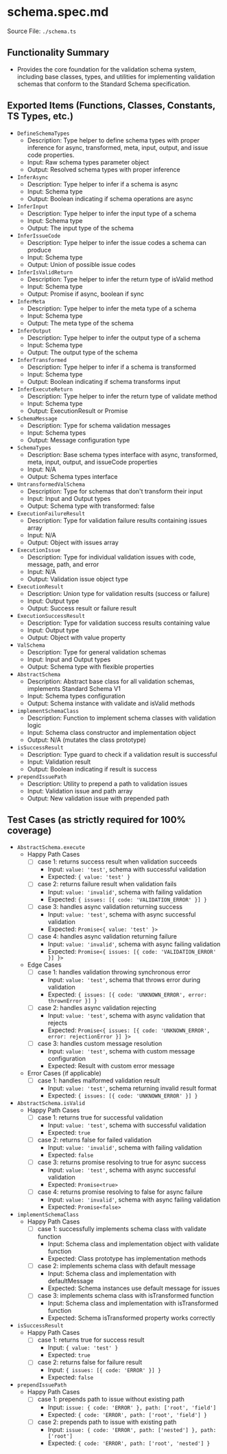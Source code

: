 # schema.spec.md

Source File: `./schema.ts`

## Functionality Summary
- Provides the core foundation for the validation schema system, including base classes, types, and utilities for implementing validation schemas that conform to the Standard Schema specification.

## Exported Items (Functions, Classes, Constants, TS Types, etc.)
- `DefineSchemaTypes`
  - Description: Type helper to define schema types with proper inference for async, transformed, meta, input, output, and issue code properties.
  - Input: Raw schema types parameter object
  - Output: Resolved schema types with proper inference
- `InferAsync`
  - Description: Type helper to infer if a schema is async
  - Input: Schema type
  - Output: Boolean indicating if schema operations are async
- `InferInput`
  - Description: Type helper to infer the input type of a schema
  - Input: Schema type
  - Output: The input type of the schema
- `InferIssueCode`
  - Description: Type helper to infer the issue codes a schema can produce
  - Input: Schema type
  - Output: Union of possible issue codes
- `InferIsValidReturn`
  - Description: Type helper to infer the return type of isValid method
  - Input: Schema type
  - Output: Promise<boolean> if async, boolean if sync
- `InferMeta`
  - Description: Type helper to infer the meta type of a schema
  - Input: Schema type
  - Output: The meta type of the schema
- `InferOutput`
  - Description: Type helper to infer the output type of a schema
  - Input: Schema type
  - Output: The output type of the schema
- `InferTransformed`
  - Description: Type helper to infer if a schema is transformed
  - Input: Schema type
  - Output: Boolean indicating if schema transforms input
- `InferExecuteReturn`
  - Description: Type helper to infer the return type of validate method
  - Input: Schema type
  - Output: ExecutionResult or Promise<ExecutionResult>
- `SchemaMessage`
  - Description: Type for schema validation messages
  - Input: Schema types
  - Output: Message configuration type
- `SchemaTypes`
  - Description: Base schema types interface with async, transformed, meta, input, output, and issueCode properties
  - Input: N/A
  - Output: Schema types interface
- `UntransformedValSchema`
  - Description: Type for schemas that don't transform their input
  - Input: Input and Output types
  - Output: Schema type with transformed: false
- `ExecutionFailureResult`
  - Description: Type for validation failure results containing issues array
  - Input: N/A
  - Output: Object with issues array
- `ExecutionIssue`
  - Description: Type for individual validation issues with code, message, path, and error
  - Input: N/A
  - Output: Validation issue object type
- `ExecutionResult`
  - Description: Union type for validation results (success or failure)
  - Input: Output type
  - Output: Success result or failure result
- `ExecutionSuccessResult`
  - Description: Type for validation success results containing value
  - Input: Output type
  - Output: Object with value property
- `ValSchema`
  - Description: Type for general validation schemas
  - Input: Input and Output types
  - Output: Schema type with flexible properties
- `AbstractSchema`
  - Description: Abstract base class for all validation schemas, implements Standard Schema V1
  - Input: Schema types configuration
  - Output: Schema instance with validate and isValid methods
- `implementSchemaClass`
  - Description: Function to implement schema classes with validation logic
  - Input: Schema class constructor and implementation object
  - Output: N/A (mutates the class prototype)
- `isSuccessResult`
  - Description: Type guard to check if a validation result is successful
  - Input: Validation result
  - Output: Boolean indicating if result is success
- `prependIssuePath`
  - Description: Utility to prepend a path to validation issues
  - Input: Validation issue and path array
  - Output: New validation issue with prepended path

## Test Cases (as strictly required for 100% coverage)
- `AbstractSchema.execute`
  - Happy Path Cases
    - [ ] case 1: returns success result when validation succeeds
      - Input: `value: 'test'`, schema with successful validation
      - Expected: `{ value: 'test' }`
    - [ ] case 2: returns failure result when validation fails
      - Input: `value: 'invalid'`, schema with failing validation
      - Expected: `{ issues: [{ code: 'VALIDATION_ERROR' }] }`
    - [ ] case 3: handles async validation returning success
      - Input: `value: 'test'`, schema with async successful validation
      - Expected: `Promise<{ value: 'test' }>`
    - [ ] case 4: handles async validation returning failure
      - Input: `value: 'invalid'`, schema with async failing validation
      - Expected: `Promise<{ issues: [{ code: 'VALIDATION_ERROR' }] }>`
  - Edge Cases
    - [ ] case 1: handles validation throwing synchronous error
      - Input: `value: 'test'`, schema that throws error during validation
      - Expected: `{ issues: [{ code: 'UNKNOWN_ERROR', error: thrownError }] }`
    - [ ] case 2: handles async validation rejecting
      - Input: `value: 'test'`, schema with async validation that rejects
      - Expected: `Promise<{ issues: [{ code: 'UNKNOWN_ERROR', error: rejectionError }] }>`
    - [ ] case 3: handles custom message resolution
      - Input: `value: 'test'`, schema with custom message configuration
      - Expected: Result with custom error message
  - Error Cases (if applicable)
    - [ ] case 1: handles malformed validation result
      - Input: `value: 'test'`, schema returning invalid result format
      - Expected: `{ issues: [{ code: 'UNKNOWN_ERROR' }] }`
- `AbstractSchema.isValid`
  - Happy Path Cases
    - [ ] case 1: returns true for successful validation
      - Input: `value: 'test'`, schema with successful validation
      - Expected: `true`
    - [ ] case 2: returns false for failed validation
      - Input: `value: 'invalid'`, schema with failing validation
      - Expected: `false`
    - [ ] case 3: returns promise resolving to true for async success
      - Input: `value: 'test'`, schema with async successful validation
      - Expected: `Promise<true>`
    - [ ] case 4: returns promise resolving to false for async failure
      - Input: `value: 'invalid'`, schema with async failing validation
      - Expected: `Promise<false>`
- `implementSchemaClass`
  - Happy Path Cases
    - [ ] case 1: successfully implements schema class with validate function
      - Input: Schema class and implementation object with validate function
      - Expected: Class prototype has implementation methods
    - [ ] case 2: implements schema class with default message
      - Input: Schema class and implementation with defaultMessage
      - Expected: Schema instances use default message for issues
    - [ ] case 3: implements schema class with isTransformed function
      - Input: Schema class and implementation with isTransformed function
      - Expected: Schema isTransformed property works correctly
- `isSuccessResult`
  - Happy Path Cases
    - [ ] case 1: returns true for success result
      - Input: `{ value: 'test' }`
      - Expected: `true`
    - [ ] case 2: returns false for failure result
      - Input: `{ issues: [{ code: 'ERROR' }] }`
      - Expected: `false`
- `prependIssuePath`
  - Happy Path Cases
    - [ ] case 1: prepends path to issue without existing path
      - Input: `issue: { code: 'ERROR' }, path: ['root', 'field']`
      - Expected: `{ code: 'ERROR', path: ['root', 'field'] }`
    - [ ] case 2: prepends path to issue with existing path
      - Input: `issue: { code: 'ERROR', path: ['nested'] }, path: ['root']`
      - Expected: `{ code: 'ERROR', path: ['root', 'nested'] }`
